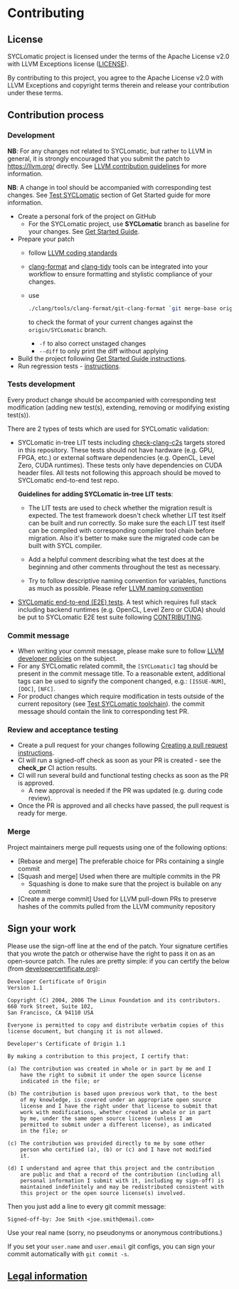 # Contributing

## License

SYCLomatic project is licensed under the terms of the Apache
License v2.0 with LLVM Exceptions license ([LICENSE](LICENSE)).

By contributing to this project, you agree to the Apache License v2.0 with LLVM
Exceptions and copyright terms therein and release your contribution under
these terms.

## Contribution process

### Development

**NB**: For any changes not related to SYCLomatic, 
but rather to LLVM in general, it is strongly encouraged that you submit
the patch to https://llvm.org/ directly.
See [LLVM contribution guidelines](https://llvm.org/docs/Contributing.html)
for more information.

**NB**: A change in tool should be accompanied with
corresponding test changes.
See [Test SYCLomatic](GetStartedGuide.md#test-SYCLomatic)
section of Get Started guide for more information.

- Create a personal fork of the project on GitHub
  - For the SYCLomatic project, use **SYCLomatic** branch as baseline for your
    changes. See [Get Started Guide](GetStartedGuide.md).
- Prepare your patch
  - follow [LLVM coding standards](https://llvm.org/docs/CodingStandards.html)
  - [clang-format](https://clang.llvm.org/docs/ClangFormat.html) and
    [clang-tidy](https://clang.llvm.org/extra/clang-tidy/) tools can be
    integrated into your workflow to ensure formatting and stylistic
    compliance of your changes.
  - use

    ```bash
    ./clang/tools/clang-format/git-clang-format `git merge-base origin/SYCLomatic HEAD`
    ```

    to check the format of your current changes against the `origin/SYCLomatic`
    branch.
    - `-f` to also correct unstaged changes
    - `--diff` to only print the diff without applying
- Build the project following
[Get Started Guide instructions](GetStartedGuide.md#build-SYCLomatic-toolchain).
- Run regression tests -
[instructions](GetStartedGuide.md#test-SYCLomatic-toolchain).

### Tests development

Every product change should be accompanied with corresponding test modification
(adding new test(s), extending, removing or modifying existing test(s)).

There are 2 types of tests which are used for SYCLomatic validation:
* SYCLomatic in-tree LIT tests including [check-clang-c2s](../../tree/SYCLomatic/clang/test/dpct)
 targets stored in this repository. These tests
should not have hardware (e.g. GPU, FPGA, etc.) or external software
dependencies (e.g. OpenCL, Level Zero, CUDA runtimes). These tests only have dependencies
on CUDA header files.  All tests not following
this approach should be moved to SYCLomatic end-to-end test repo.

    **Guidelines for adding SYCLomatic in-tree LIT tests**:
    - The LIT tests are used to check whether the migration result is expected. The
      test framework doesn't check whether LIT test itself can be built and run correctly. So
      make sure the each LIT test itself can be compiled with corresponding compiler
      tool chain before migration. Also it's better to make sure the migrated code
      can be built with SYCL compiler.

    - Add a helpful comment describing what the test does at the beginning and other comments throughout the test as necessary.

    - Try to follow descriptive naming convention for variables, functions as much as possible.
    Please refer [LLVM naming convention](https://llvm.org/docs/CodingStandards.html#name-types-functions-variables-and-enumerators-properly)

* [SYCLomatic end-to-end (E2E) tests](https://github.com/oneapi-src/SYCLomatic-test).
A test which requires full stack including backend runtimes (e.g. OpenCL,
Level Zero or CUDA) should be put to SYCLomatic E2E test suite following
[CONTRIBUTING](https://github.com/oneapi-src/SYCLomatic-test/blob/SYCLomatic/CONTRIBUTING.md).

### Commit message

- When writing your commit message, please make sure to follow
  [LLVM developer policies](
  https://llvm.org/docs/DeveloperPolicy.html#commit-messages) on the subject.
- For any SYCLomatic related commit, the `[SYCLomatic]` tag should be present in the
  commit message title. To a reasonable extent, additional tags can be used
  to signify the component changed, e.g.: `[ISSUE-NUM]`, `[DOC]`, `[NFC]`.
- For product changes which require modification in tests outside of the current repository
  (see [Test SYCLomatic toolchain](GetStartedGuide.md#test-SYCLomatic)).
  the commit message should contain the link to corresponding test PR.

### Review and acceptance testing

- Create a pull request for your changes following [Creating a pull request
instructions](https://help.github.com/articles/creating-a-pull-request/).
- CI will run a signed-off check as soon as your PR is created - see the
**check_pr** CI action results.
- CI will run several build and functional testing checks as soon as the PR is
approved.
  - A new approval is needed if the PR was updated (e.g. during code review).
- Once the PR is approved and all checks have passed, the pull request is
ready for merge.

### Merge

Project maintainers merge pull requests using one of the following options:

- [Rebase and merge] The preferable choice for PRs containing a single commit
- [Squash and merge] Used when there are multiple commits in the PR
  - Squashing is done to make sure that the project is builable on any commit
- [Create a merge commit] Used for LLVM pull-down PRs to preserve hashes of the
commits pulled from the LLVM community repository

## Sign your work

Please use the sign-off line at the end of the patch. Your signature certifies that you wrote the patch or otherwise have the right to pass it on as an open-source patch. The rules are pretty simple: if you can certify
the below (from [developercertificate.org](http://developercertificate.org/)):

```
Developer Certificate of Origin
Version 1.1

Copyright (C) 2004, 2006 The Linux Foundation and its contributors.
660 York Street, Suite 102,
San Francisco, CA 94110 USA

Everyone is permitted to copy and distribute verbatim copies of this
license document, but changing it is not allowed.

Developer's Certificate of Origin 1.1

By making a contribution to this project, I certify that:

(a) The contribution was created in whole or in part by me and I
    have the right to submit it under the open source license
    indicated in the file; or

(b) The contribution is based upon previous work that, to the best
    of my knowledge, is covered under an appropriate open source
    license and I have the right under that license to submit that
    work with modifications, whether created in whole or in part
    by me, under the same open source license (unless I am
    permitted to submit under a different license), as indicated
    in the file; or

(c) The contribution was provided directly to me by some other
    person who certified (a), (b) or (c) and I have not modified
    it.

(d) I understand and agree that this project and the contribution
    are public and that a record of the contribution (including all
    personal information I submit with it, including my sign-off) is
    maintained indefinitely and may be redistributed consistent with
    this project or the open source license(s) involved.
```

Then you just add a line to every git commit message:

    Signed-off-by: Joe Smith <joe.smith@email.com>

Use your real name (sorry, no pseudonyms or anonymous contributions.)

If you set your `user.name` and `user.email` git configs, you can sign your
commit automatically with `git commit -s`.


## [Legal information](legal_information.md)
